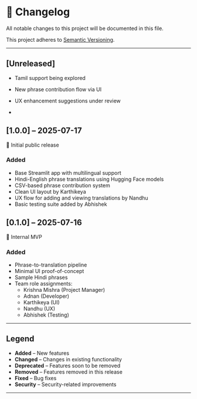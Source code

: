 # 📓 Changelog

All notable changes to this project will be documented in this file.

This project adheres to [Semantic Versioning](https://semver.org/).

---

## [Unreleased]
- Tamil support being explored
- New phrase contribution flow via UI
- UX enhancement suggestions under review

-

## [1.0.0] – 2025-07-17

🎉 Initial public release

### Added
- Base Streamlit app with multilingual support
- Hindi-English phrase translations using Hugging Face models
- CSV-based phrase contribution system
- Clean UI layout by Karthikeya
- UX flow for adding and viewing translations by Nandhu
- Basic testing suite added by Abhishek



## [0.1.0] – 2025-07-16

🚧 Internal MVP

### Added
- Phrase-to-translation pipeline
- Minimal UI proof-of-concept
- Sample Hindi phrases
- Team role assignments:
  - Krishna Mishra (Project Manager)
  - Adnan (Developer)
  - Karthikeya (UI)
  - Nandhu (UX)
  - Abhishek (Testing)

---

## Legend

- **Added** – New features
- **Changed** – Changes in existing functionality
- **Deprecated** – Features soon to be removed
- **Removed** – Features removed in this release
- **Fixed** – Bug fixes
- **Security** – Security-related improvements

---

